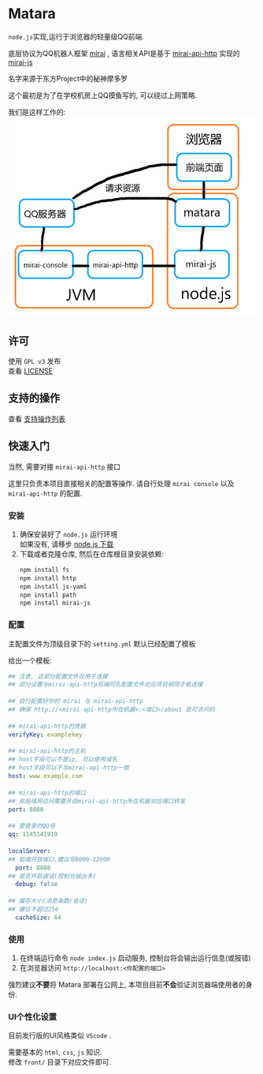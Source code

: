 # Matara
`node.js`实现,运行于浏览器的轻量级QQ前端.  

底层协议为QQ机器人框架 [mirai](https://github.com/mamoe/mirai) , 语言相关API是基于 [mirai-api-http](https://github.com/project-mirai/mirai-api-http) 实现的 [mirai-js](https://github.com/Drincann/Mirai-js)

名字来源于东方Project中的秘神摩多罗

这个最初是为了在学校机房上QQ摸鱼写的, 可以绕过上网策略.

我们是这样工作的:
![](topo.png)

## 许可

使用 `GPL v3` 发布  
查看 [LICENSE](LICENSE)

## 支持的操作
查看 [支持操作列表](FunctionList.md)

## 快速入门
当然, 需要对接 `mirai-api-http` 接口

这里只负责本项目直接相关的配置等操作. 请自行处理 `mirai console` 以及 `mirai-api-http` 的配置.

### 安装

1. 确保安装好了 `node.js` 运行环境  
    如果没有, 请移步 [node.js 下载](https://nodejs.org/)
2. 下载或者克隆仓库, 然后在仓库根目录安装依赖:  
   ```sh
   npm install fs
   npm install http
   npm install js-yaml
   npm install path
   npm install mirai-js
   ```

### 配置

主配置文件为顶级目录下的 `setting.yml` 默认已经配置了模板

给出一个模板:
```yaml
## 注意, 这部分配置文件仅用于连接
## 部分设置与mirai-api-http后端同名配置文件对应项目相同才能连接

## 自行配置好你的 mirai 与 mirai-api-http
## 确保 http://<mirai-api-http所在机器>:<端口>/about 是可访问的

## mirai-api-http的凭据
verifyKey: examplekey

## mirai-api-http的主机
## host字段可以不是ip, 可以使用域名
## host字段可以不与mirai-api-http一致
host: www.example.com

## mirai-api-http的端口
## 非局域网访问需要开启mirai-api-http所在机器对应端口转发
port: 8080

## 要登录的QQ号
qq: 1145141919

localServer:
## 前端开放端口,建议写8000-12000
  port: 8888
## 是否开启调试(控制台输出多)
  debug: false

## 缓存大小(消息条数/会话)
## 建议不超过256
  cacheSize: 64
```

### 使用

1. 在终端运行命令 `node index.js` 启动服务, 控制台将会输出运行信息(或报错)
2. 在浏览器访问 `http://localhost:<你配置的端口>` 

强烈建议**不要**将 Matara 部署在公网上, 本项目目前**不会**验证浏览器端使用者的身份.

### UI个性化设置
目前发行版的UI风格类似 `VScode` .

需要基本的 `html`, `css`, `js` 知识.  
修改 `front/` 目录下对应文件即可.  